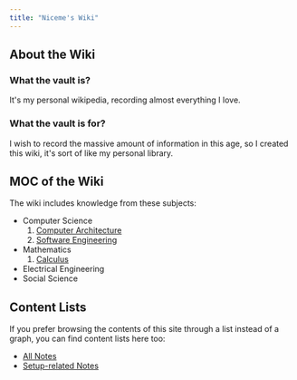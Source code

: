 ```yaml
---
title: "Niceme's Wiki"
---
```


## About the Wiki

### What the vault is?
It's my personal wikipedia, recording almost everything I love.

### What the vault is for?
I wish to record the massive amount of information in this age, so I created this wiki, it's sort of like my personal library.


## MOC of the Wiki
The wiki includes knowledge from these subjects:
- Computer Science
	1. [Computer Architecture](wikipages/Computer%20Architecture.md)
	2. [Software Engineering](wikipages/Software%20Engineering.md)
- Mathematics
	1. [Calculus](wikipages/Calculus.md)
- Electrical Engineering
- Social Science

## Content Lists
If you prefer browsing the contents of this site through a list instead of a graph, you can find content lists here too:

- [All Notes](/notes)
- [Setup-related Notes](/tags/setup)


